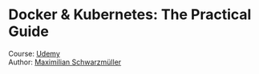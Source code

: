 # Docker & Kubernetes: The Practical Guide

Course: [Udemy](https://www.udemy.com/course/docker-kubernetes-the-practical-guide/)  
Author: [Maximilian Schwarzmüller](https://www.udemy.com/user/maximilian-schwarzmuller/)
